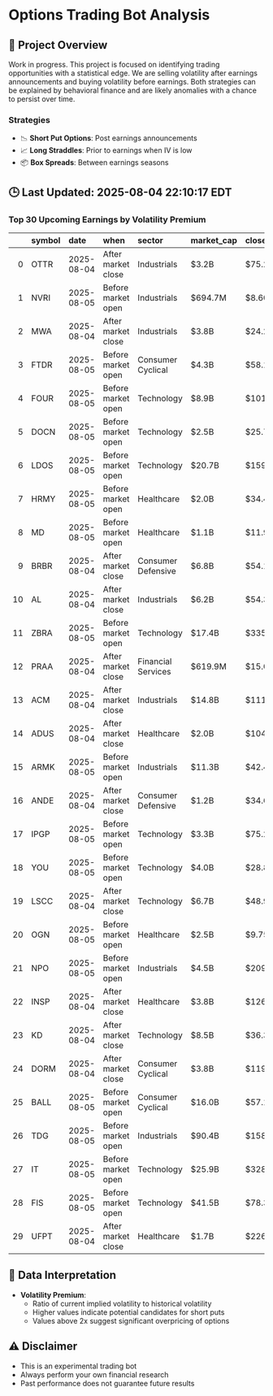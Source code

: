 # Options Trading Bot Analysis

## 🚀 Project Overview
Work in progress. This project is focused on identifying trading opportunities with a statistical edge.
We are selling volatility after earnings announcements and buying volatility before earnings.
Both strategies can be explained by behavioral finance and are likely anomalies with a chance to persist over time.

### Strategies
- 📉 **Short Put Options**: Post earnings announcements
- 📈 **Long Straddles**: Prior to earnings when IV is low
- 📦 **Box Spreads**: Between earnings seasons

## 🕒 Last Updated: 2025-08-04 22:10:17 EDT

### Top 30 Upcoming Earnings by Volatility Premium

|    | symbol   | date       | when               | sector             | market_cap   | close    | hv_current   | iv_current   | vol_premium   |
|---:|:---------|:-----------|:-------------------|:-------------------|:-------------|:---------|:-------------|:-------------|:--------------|
|  0 | OTTR     | 2025-08-04 | After market close | Industrials        | $3.2B        | $75.29   | 19.48%       | 51.68%       | 2.65x         |
|  1 | NVRI     | 2025-08-05 | Before market open | Industrials        | $694.7M      | $8.60    | 31.83%       | 83.94%       | 2.64x         |
|  2 | MWA      | 2025-08-04 | After market close | Industrials        | $3.8B        | $24.24   | 21.96%       | 56.36%       | 2.57x         |
|  3 | FTDR     | 2025-08-05 | Before market open | Consumer Cyclical  | $4.3B        | $58.10   | 21.29%       | 52.25%       | 2.45x         |
|  4 | FOUR     | 2025-08-05 | Before market open | Technology         | $8.9B        | $101.94  | 25.01%       | 60.21%       | 2.41x         |
|  5 | DOCN     | 2025-08-05 | Before market open | Technology         | $2.5B        | $25.74   | 34.67%       | 80.79%       | 2.33x         |
|  6 | LDOS     | 2025-08-05 | Before market open | Technology         | $20.7B       | $159.20  | 16.34%       | 37.57%       | 2.30x         |
|  7 | HRMY     | 2025-08-05 | Before market open | Healthcare         | $2.0B        | $34.40   | 31.89%       | 71.07%       | 2.23x         |
|  8 | MD       | 2025-08-05 | Before market open | Healthcare         | $1.1B        | $11.98   | 30.49%       | 66.95%       | 2.20x         |
|  9 | BRBR     | 2025-08-04 | After market close | Consumer Defensive | $6.8B        | $54.11   | 27.14%       | 57.96%       | 2.14x         |
| 10 | AL       | 2025-08-04 | After market close | Industrials        | $6.2B        | $54.35   | 17.99%       | 38.33%       | 2.13x         |
| 11 | ZBRA     | 2025-08-05 | Before market open | Technology         | $17.4B       | $335.24  | 21.64%       | 45.55%       | 2.10x         |
| 12 | PRAA     | 2025-08-04 | After market close | Financial Services | $619.9M      | $15.06   | 32.73%       | 68.79%       | 2.10x         |
| 13 | ACM      | 2025-08-04 | After market close | Industrials        | $14.8B       | $111.08  | 14.55%       | 30.13%       | 2.07x         |
| 14 | ADUS     | 2025-08-04 | After market close | Healthcare         | $2.0B        | $104.96  | 21.94%       | 45.13%       | 2.06x         |
| 15 | ARMK     | 2025-08-05 | Before market open | Industrials        | $11.3B       | $42.49   | 15.25%       | 31.26%       | 2.05x         |
| 16 | ANDE     | 2025-08-04 | After market close | Consumer Defensive | $1.2B        | $34.69   | 26.22%       | 52.63%       | 2.01x         |
| 17 | IPGP     | 2025-08-05 | Before market open | Technology         | $3.3B        | $75.22   | 27.79%       | 55.60%       | 2.00x         |
| 18 | YOU      | 2025-08-05 | Before market open | Technology         | $4.0B        | $28.84   | 32.17%       | 63.60%       | 1.98x         |
| 19 | LSCC     | 2025-08-04 | After market close | Technology         | $6.7B        | $48.99   | 36.68%       | 70.85%       | 1.93x         |
| 20 | OGN      | 2025-08-05 | Before market open | Healthcare         | $2.5B        | $9.75    | 29.52%       | 56.98%       | 1.93x         |
| 21 | NPO      | 2025-08-05 | Before market open | Industrials        | $4.5B        | $209.91  | 21.24%       | 40.87%       | 1.92x         |
| 22 | INSP     | 2025-08-04 | After market close | Healthcare         | $3.8B        | $126.10  | 37.57%       | 70.92%       | 1.89x         |
| 23 | KD       | 2025-08-04 | After market close | Technology         | $8.5B        | $36.38   | 32.06%       | 60.49%       | 1.89x         |
| 24 | DORM     | 2025-08-04 | After market close | Consumer Cyclical  | $3.8B        | $119.13  | 20.96%       | 39.49%       | 1.88x         |
| 25 | BALL     | 2025-08-05 | Before market open | Consumer Cyclical  | $16.0B       | $57.14   | 17.33%       | 32.29%       | 1.86x         |
| 26 | TDG      | 2025-08-05 | Before market open | Industrials        | $90.4B       | $1585.00 | 15.19%       | 28.29%       | 1.86x         |
| 27 | IT       | 2025-08-05 | Before market open | Technology         | $25.9B       | $328.54  | 22.01%       | 40.57%       | 1.84x         |
| 28 | FIS      | 2025-08-05 | Before market open | Technology         | $41.5B       | $78.36   | 18.87%       | 34.52%       | 1.83x         |
| 29 | UFPT     | 2025-08-04 | After market close | Healthcare         | $1.7B        | $226.57  | 40.72%       | 73.97%       | 1.82x         |

## 📝 Data Interpretation

- **Volatility Premium**: 
  - Ratio of current implied volatility to historical volatility
  - Higher values indicate potential candidates for short puts
  - Values above 2x suggest significant overpricing of options

## ⚠️ Disclaimer
- This is an experimental trading bot
- Always perform your own financial research
- Past performance does not guarantee future results

